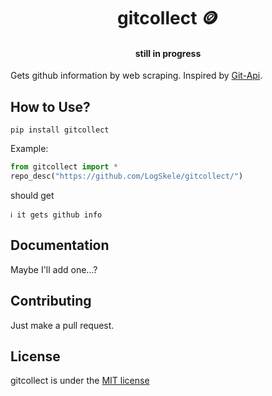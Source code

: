 <h1 align="center">gitcollect 🪙</h1>

<h4 align="center">still in progress</h4>


Gets github information by web scraping. Inspired by [Git-Api](https://github.com/kokonut27/Git-API/).

## How to Use?

```
pip install gitcollect
```

Example:

```py
from gitcollect import *
repo_desc("https://github.com/LogSkele/gitcollect/")
```
should get
```
ℹ it gets github info
```

## Documentation

Maybe I'll add one...?

## Contributing

Just make a pull request.

## License

gitcollect is under the [MIT license](https://github.com/LogSkele/gitcollect/blob/master/LICENSE)

